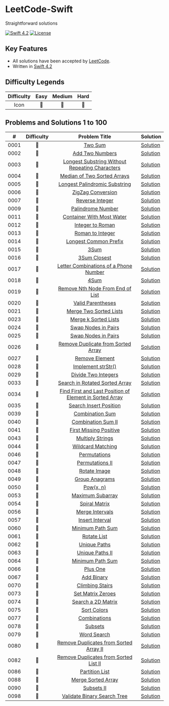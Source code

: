 # LeetCode-Swift
Straightforward solutions

[![Swift 4.2](https://img.shields.io/badge/Swift-4.2-orange.svg?style=flat)](https://developer.apple.com/swift/) [![License](https://img.shields.io/github/license/mashape/apistatus.svg)](https://github.com/twho/LeetCode-Swift/blob/master/LICENSE)

## Key Features
- All solutions have been accepted by [LeetCode](https://leetcode.com/problemset/all/).
- Written in [Swift 4.2](https://swift.org/blog/swift-4-2-released/)

## Difficulty Legends
| Difficulty | Easy | Medium | Hard |
|:--: | :--: | :--: |  :--: |
| Icon | 📗 | 📙 | 📕 |

## Problems and Solutions 1 to 100

| # | Difficulty | Problem Title | Solution |
|--| :--: | :--: | -- |
| 0001 | 📗 | [Two Sum](https://leetcode.com/problems/two-sum/description/) | [Solution](https://github.com/twho/LeetCode-Swift/blob/master/Problems/1-100/Easy/0001-TwoSum.playground/Contents.swift) |
| 0002 | 📙 | [Add Two Numbers](https://leetcode.com/problems/add-two-numbers/description/) | [Solution](https://github.com/twho/LeetCode-Swift/blob/master/Problems/1-100/Medium/0002-AddTwoNumbers.playground/Contents.swift) |
| 0003 | 📙 | [Longest Substring Without Repeating Characters](https://leetcode.com/problems/longest-substring-without-repeating-characters/) | [Solution](https://github.com/twho/LeetCode-Swift/blob/master/Problems/1-100/Medium/0003-LongestSubstringWithoutRepeatingCharacters.playground/Contents.swift) |
| 0004 | 📕 | [Median of Two Sorted Arrays  ](https://leetcode.com/problems/median-of-two-sorted-arrays/) | [Solution](https://github.com/twho/LeetCode-Swift/blob/master/Problems/1-100/Hard/0004-MedianOfTwoSortedArrays.playground/Contents.swift) |
| 0005 | 📙 | [Longest Palindromic Substring](https://leetcode.com/problems/longest-palindromic-substring/) | [Solution](https://github.com/twho/LeetCode-Swift/blob/master/Problems/1-100/Medium/0005-LongestPalindromicSubstring.playground/Contents.swift) |
| 0006 | 📙 | [ZigZag Conversion](https://leetcode.com/problems/zigzag-conversion/) | [Solution](https://github.com/twho/LeetCode-Swift/blob/master/Problems/1-100/Medium/0006-ZigZagConversion.playground/Contents.swift) |
| 0007 | 📗 | [Reverse Integer](https://leetcode.com/problems/reverse-integer/description/) | [Solution](https://github.com/twho/LeetCode-Swift/blob/master/Problems/1-100/Easy/0007-ReverseInteger%2B0069-Sqrtx.playground/Contents.swift) |
| 0009 | 📗 | [Palindrome Number](https://leetcode.com/problems/palindrome-number/description/) | [Solution](https://github.com/twho/LeetCode-Swift/blob/master/Problems/1-100/Easy/0009-PalindromeNumber.playground/Contents.swift)|
| 0011 | 📙 | [Container With Most Water](https://leetcode.com/problems/container-with-most-water/description/) | [Solution](https://github.com/twho/LeetCode-Swift/blob/master/Problems/1-100/Medium/0003-LongestSubstringWithoutRepeatingCharacters.playground/Contents.swift) |
| 0012 | 📙 | [Integer to Roman](https://leetcode.com/problems/integer-to-roman/) | [Solution](https://github.com/twho/LeetCode-Swift/tree/master/Problems/1-100/Medium/0012-IntegerToRoman.playground/Contents.swift)|
| 0013 | 📗 | [Roman to Integer](https://leetcode.com/problems/roman-to-integer/) | [Solution](https://github.com/twho/LeetCode-Swift/blob/master/Problems/1-100/Easy/0013-RomanToInteger.playground/Contents.swift) |
| 0014 | 📗 | [Longest Common Prefix](https://leetcode.com/problems/longest-common-prefix/description/) | [Solution](https://github.com/twho/LeetCode-Swift/blob/master/Problems/1-100/Easy/0014-LongestCommonPrefix.playground/Contents.swift)|
| 0015 | 📙 | [3Sum](https://leetcode.com/problems/3sum/description/) | [Solution](https://github.com/twho/LeetCode-Swift/tree/master/Problems/1-100/Medium/0015-3Sum.playground/Contents.swift) |
| 0016 | 📙 | [3Sum Closest](https://leetcode.com/problems/3sum-closest/description/) | [Solution](https://github.com/twho/LeetCode-Swift/tree/master/Problems/Medium/1-100/0016-3SumClosest.playground/Contents.swift)|
| 0017 | 📙 | [Letter Combinations of a Phone Number](https://leetcode.com/problems/letter-combinations-of-a-phone-number/description/) | [Solution](https://github.com/twho/LeetCode-Swift/tree/master/Problems/1-100/Medium/0017-LetterCombinationsOfAPhoneNumber.playground/Contents.swift) |
| 0018 | 📙 | [4Sum](https://leetcode.com/problems/4sum/description/) | [Solution](https://github.com/twho/LeetCode-Swift/tree/master/Problems/1-100/Medium/0018-4Sum.playground/Contents.swift)|
| 0019 | 📙 | [Remove Nth Node From End of List](https://leetcode.com/problems/remove-nth-node-from-end-of-list/description/) | [Solution](https://github.com/twho/LeetCode-Swift/tree/master/Problems/1-100/Medium/0019-RemoveNthNodeFromEndofList.playground/Contents.swift) |TwoSum.playground/Contents.swift) |
| 0020 | 📗 | [Valid Parentheses](https://leetcode.com/problems/valid-parentheses/) | [Solution](https://github.com/twho/LeetCode-Swift/blob/master/Problems/1-100/Easy/0020-ValidParentheses.playground/Contents.swift) |
| 0021 | 📗 | [Merge Two Sorted Lists](https://leetcode.com/problems/merge-two-sorted-lists/description/) | [Solution](https://github.com/twho/LeetCode-Swift/blob/master/Problems/1-100/Easy/0021-MergeTwoSortedLists.playground/Contents.swift)|
| 0023 | 📕 | [Merge k Sorted Lists](https://leetcode.com/problems/merge-k-sorted-lists/) | [Solution](https://github.com/twho/LeetCode-Swift/tree/master/Problems/1-100/Hard/0023-MergeKSortedLists.playground/Contents.swift)|
| 0024 | 📙 | [Swap Nodes in Pairs](https://leetcode.com/problems/swap-nodes-in-pairs/) | [Solution](https://github.com/twho/LeetCode-Swift/tree/master/Problems/1-100/Medium/0024-SwapNodesInPairs.playground/Contents.swift)|
| 0025 | 📕 | [Swap Nodes in Pairs](https://leetcode.com/problems/swap-nodes-in-pairs/) | [Solution](https://github.com/twho/LeetCode-Swift/tree/master/Problems/1-100/Medium/0025-ReverseNodesInKGroup.playground/Contents.swift)|
| 0026 | 📗 | [Remove Duplicate from Sorted Array](https://leetcode.com/problems/remove-duplicates-from-sorted-array/) | [Solution](https://github.com/twho/LeetCode-Swift/blob/master/Problems/1-100/Easy/0026-RemoveDuplicatesfromSortedArray.playground/Contents.swift) |
| 0027 | 📗 | [Remove Element](https://leetcode.com/problems/remove-element/) | [Solution](https://github.com/twho/LeetCode-Swift/blob/master/Problems/1-100/Easy/0027-RemoveElement.playground/Contents.swift)|
| 0028 | 📗 | [Implement strStr()](https://leetcode.com/problems/implement-strstr/description/) | [Solution](https://github.com/twho/LeetCode-Swift/blob/master/Problems/1-100/Easy/0028-ImplementstrStr().playground/Contents.swift)|
| 0029 | 📙 | [Divide Two Integers](https://leetcode.com/problems/divide-two-integers/description/) | [Solution](https://github.com/twho/LeetCode-Swift/tree/master/Problems/1-100/Medium/0029-DivideTwoIntegers.playground/Contents.swift) |
| 0033 | 📙 | [Search in Rotated Sorted Array](https://leetcode.com/problems/search-in-rotated-sorted-array/description/) | [Solution](https://github.com/twho/LeetCode-Swift/tree/master/Problems/1-100/Medium/0033-SearchInRotatedSortedArray.playground/Contents.swift)|
| 0034 | 📙 | [Find First and Last Position of Element in Sorted Array](https://leetcode.com/problems/find-first-and-last-position-of-element-in-sorted-array/) | [Solution](https://github.com/twho/LeetCode-Swift/tree/master/Problems/1-100/Medium/0034-FindFirstandLastPositionElementSortedArray.playground/Contents.swift)|
| 0035 | 📗 | [Search Insert Position](https://leetcode.com/problems/search-insert-position/) | [Solution](https://github.com/twho/LeetCode-Swift/blob/master/Problems/1-100/Easy/0035-SearchInsertPosition.playground/Contents.swift) |
| 0039 | 📙 | [Combination Sum](https://leetcode.com/problems/combination-sum/) | [Solution](https://github.com/twho/LeetCode-Swift/tree/master/Problems/1-100/Medium/0039-CombinationSum.playground/Contents.swift) |
|0040 | 📙 | [Combination Sum II](https://leetcode.com/problems/combination-sum-ii/) | [Solution](https://github.com/twho/LeetCode-Swift/tree/master/Problems/1-100/Medium/0040-CombinationSumII.playground/Contents.swift)|
|0041 | 📕 | [First Missing Positive](https://leetcode.com/problems/first-missing-positive) | [Solution](https://github.com/twho/LeetCode-Swift/tree/master/Problems/1-100/Hard/0041-FirstMissingPositive.playground/Contents.swift)|
|0043 | 📙 | [Multiply Strings](https://leetcode.com/problems/multiply-strings) | [Solution](https://github.com/twho/LeetCode-Swift/tree/master/Problems/1-100/Hard/0043-MultiplyStrings.playground/Contents.swift)|
|0044 | 📕 | [Wildcard Matching](https://leetcode.com/problems/wildcard-matching/) | [Solution](https://github.com/twho/LeetCode-Swift/tree/master/Problems/1-100/Medium/0044-WildcardMatching.playground/Contents.swift)|
| 0046 | 📙 | [Permutations](https://leetcode.com/problems/permutations/description/) | [Solution](https://github.com/twho/LeetCode-Swift/tree/master/Problems/1-100/Medium/0046-Permutations.playground/Contents.swift) |
| 0047 | 📙 | [Permutations II](https://leetcode.com/problems/permutations-ii) | [Solution](https://github.com/twho/LeetCode-Swift/tree/master/Problems/1-100/Medium/0047-PermutationsII.playground/Contents.swift) |
| 0048 | 📙 | [Rotate Image](https://leetcode.com/problems/rotate-image/description/) | [Solution](https://github.com/twho/LeetCode-Swift/tree/master/Problems/1-100/Medium/0048-RotateImage.playground/Contents.swift)|
| 0049 | 📙 | [Group Anagrams](https://leetcode.com/problems/group-anagrams/description/) | [Solution](https://github.com/twho/LeetCode-Swift/tree/master/Problems/1-100/Medium/0049-GroupAnagrams.playground/Contents.swift) |
| 0050 | 📙 | [Pow(x, n)](https://leetcode.com/problems/powx-n/) | [Solution](https://github.com/twho/LeetCode-Swift/tree/master/Problems/1-100/Medium/0049-GroupAnagrams.playground/Contents.swift) |
| 0053 | 📗 | [Maximum Subarray](https://leetcode.com/problems/maximum-subarray/description/) | [Solution](https://github.com/twho/LeetCode-Swift/blob/master/Problems/1-100/Easy/0053-MaximumSubarray.playground/Contents.swift)|
| 0054 | 📙 | [Spiral Matrix](https://leetcode.com/problems/spiral-matrix/) | [Solution](https://github.com/twho/LeetCode-Swift/blob/master/Problems/1-100/Medium/0054-SpiralMatrix.playground/Contents.swift)|
| 0056 | 📙 | [Merge Intervals](https://leetcode.com/problems/merge-intervals/description/) | [Solution](https://github.com/twho/LeetCode-Swift/tree/master/Problems/1-100/Medium/0056-MergeIntervals.playground/Contents.swift)|
|0057 | 📕 | [Insert Interval](https://leetcode.com/problems/insert-interval) | [Solution](https://github.com/twho/LeetCode-Swift/tree/master/Problems/1-100/Hard/0057-InsertInterval.playground/Contents.swift)|
| 0060 | 📙 | [Minimum Path Sum](https://leetcode.com/problems/minimum-path-sum) | [Solution](https://github.com/twho/LeetCode-Swift/tree/master/Problems/1-100/Medium/0060-PermutationSequence.playground/Contents.swift) |
| 0061 | 📙 | [Rotate List](https://leetcode.com/problems/rotate-list/description/) | [Solution](https://github.com/twho/LeetCode-Swift/tree/master/Problems/1-100/Medium/0061-RotateList.playground/Contents.swift) |
| 0062 | 📙 | [Unique Paths](https://leetcode.com/problems/unique-paths/description/) | [Solution](https://github.com/twho/LeetCode-Swift/tree/master/Problems/1-100/Medium/0062-UniquePaths.playground/Contents.swift)|
| 0063 | 📙 | [Unique Paths II](https://leetcode.com/problems/unique-paths-ii/) | [Solution](https://github.com/twho/LeetCode-Swift/tree/master/Problems/1-100/Medium/0063-UniquePathsII.playground/Contents.swift)|
| 0064 | 📙 | [Minimum Path Sum](https://leetcode.com/problems/minimum-path-sum) | [Solution](https://github.com/twho/LeetCode-Swift/tree/master/Problems/1-100/Medium/0064-MinimumPathSum.playground/Contents.swift)|
| 0066 | 📗 | [Plus One](https://leetcode.com/problems/plus-one/) | [Solution](https://github.com/twho/LeetCode-Swift/blob/master/Problems/1-100/Easy/0066-PlusOne.playground/Contents.swift) |
| 0067 | 📗 | [Add Binary](https://leetcode.com/problems/add-binary/description/) | [Solution](https://github.com/twho/LeetCode-Swift/blob/master/Problems/1-100/Easy/0067-AddBinary.playground/Contents.swift)|
| 0070 | 📗 | [Climbing Stairs](https://leetcode.com/problems/climbing-stairs/description/) | [Solution](https://github.com/twho/LeetCode-Swift/blob/master/Problems/1-100/Easy/0070-ClimbingStairs.playground/Contents.swift) |
| 0073 | 📙 | [Set Matrix Zeroes](https://leetcode.com/problems/set-matrix-zeroes/) | [Solution](https://github.com/twho/LeetCode-Swift/blob/master/Problems/1-100/Medium/0073-SetMatrixZeroes.playground/Contents.swift) |
| 0074 | 📙  | [Search a 2D Matrix](https://leetcode.com/problems/search-a-2d-matrix) | [Solution](https://github.com/twho/LeetCode-Swift/tree/master/Problems/1-100/Medium/0074-Search2DMatrix.playground/Contents.swift) |
| 0075 | 📙  | [Sort Colors](https://leetcode.com/problems/sort-colors/description/) | [Solution](https://github.com/twho/LeetCode-Swift/tree/master/Problems/1-100/Medium/0075-SortColors.playground/Contents.swift) |
| 0077 | 📙  | [Combinations](https://leetcode.com/problems/combinations) | [Solution](https://github.com/twho/LeetCode-Swift/tree/master/Problems/1-100/Medium/0077-Combinations.playground/Contents.swift)|
| 0078 | 📙  | [Subsets](https://leetcode.com/problems/subsets/description/) | [Solution](https://github.com/twho/LeetCode-Swift/tree/master/Problems/1-100/Medium/0078-Subsets.playground/Contents.swift)|
| 0079 | 📙  | [Word Search](https://leetcode.com/problems/word-search) | [Solution](https://github.com/twho/LeetCode-Swift/tree/master/Problems/1-100/Medium/0079-WordSearch.playground/Contents.swift)|
| 0080 | 📙 | [Remove Duplicates from Sorted Array II](https://leetcode.com/problems/remove-duplicates-from-sorted-array-ii/) | [Solution](https://github.com/twho/LeetCode-Swift/tree/master/Problems/1-100/Medium/0080-RemoveDuplicatesFromSortedArrayII.playground/Contents.swift) |
| 0082 | 📙 | [Remove Duplicates from Sorted List II](https://leetcode.com/problems/remove-duplicates-from-sorted-list-ii/) | [Solution](https://github.com/twho/LeetCode-Swift/tree/master/Problems/1-100/Medium/0082-RemoveDuplicatesFromSortedListII.playground/Contents.swift) |
| 0086 | 📙 | [Partition List](https://leetcode.com/problems/partition-list) | [Solution](https://github.com/twho/LeetCode-Swift/tree/master/Problems/1-100/Medium/0086-PartitionList.playground/Contents.swift) |
| 0088 | 📗 | [Merge Sorted Array](https://leetcode.com/problems/merge-sorted-array/description/) | [Solution](https://github.com/twho/LeetCode-Swift/blob/master/Problems/1-100/Easy/0088-MergeSortedArray.playground/Contents.swift)|
| 0090 | 📙 | [Subsets II](https://leetcode.com/problems/subsets-ii/description/) | [Solution](https://github.com/twho/LeetCode-Swift/tree/master/Problems/1-100/Medium/0090-SubsetsII.playground/Contents.swift)|
| 0098 | 📙 | [Validate Binary Search Tree](https://leetcode.com/problems/validate-binary-search-tree) | [Solution](https://github.com/twho/LeetCode-Swift/tree/master/Problems/1-100/Medium/0098-ValidateBST.playground/Contents.swift)|
